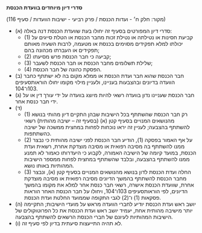 **סדרי דיון מיוחדים בוועדת הכנסת**

(מקור: חלק ח׳ - ועדות הכנסת / פרק רביעי - ישיבות הוועדות / סעיף 116)
 * (א) סדרי דיון המפורטים בסעיף זה יחולו בעת שוועדת הכנסת דנה באלה:
   * (1) קביעת חסינות או נטילתה או נטילת זכות מחבר הכנסת או הטלת סייגים על יכולתו למלא תפקידים מסוימים בכנסת או מטעמה, לרבות השעיה מאותם תפקידים או העברתו מכהונה בהם;
   * (2) קביעה כי חבר הכנסת פרש מסיעתו;
   * (3) שלילת תשלומים מחבר הכנסת או חבר הכנסת לשעבר;
   * (4) הפסקת כהונה של חבר הכנסת.
 * (ב) חבר הכנסת שהוא חבר ועדת הכנסת או ממלא מקום בה לא ישתתף כחבר הוועדה בדיונים ובהצבעות בעניינו, ולעניין מילוי מקומו יחולו הוראותסעיפים 103ו־104.
 * (ג) חבר הכנסת שעניינו נדון בוועדה רשאי להיות מיוצג בוועדה על ידי עורך דין או על ידי חבר כנסת אחר.
 * (ד) 
   * (1) רק חבר הכנסת שהשתתף בכל הישיבות שבהן התקיים דיון מהותי בנושא מהנושאים המנויים בסעיף קטן (א) (בסעיף זה – ישיבה מהותית) רשאי להשתתף בהצבעה; לעניין זה יראו נוכחות לפחות במחצית ממשכה של ישיבה כהשתתפות.
   * (2) על אף האמור בפסקה (1), הודיע חבר הכנסת לפני ישיבה מהותית כי נבצר ממנו להשתתף בה מסיבה רפואית או מסיבה מוצדקת אחרת, רשאית ועדת הכנסת, במועד קיומה של הישיבה האמורה, לקבוע כי היעדרותו כאמור לא תמנע ממנו להשתתף בהצבעה, ובלבד שהשתתף במחצית לפחות ממספר הישיבות המהותיות באותו נושא.
   * (3) החלה ועדת הכנסת לדון בנושא מהנושאים המנויים בסעיף קטן (א), ונבצר מחבר הכנסת להשתתף בהמשך הדיונים מסיבה רפואית או מסיבה מוצדקת אחרת, שוועדת הכנסת אישרה, רשאי חבר כנסת אחר למלא את מקומו בהמשך הדיונים, לפי הוראותסעיפים 103ו־104, ויחולו על חבר הכנסת האחר הוראות פסקאות (1) ו־(2) לגבי התקופה שממועד החלטת ועדת הכנסת.
 * (ה) יושב ראש ועדת הכנסת יודיע לחברי הוועדה מראש על מועדי הישיבות; התקיימה יותר מישיבה מהותית אחת, יעמיד יושב ראש ועדת הכנסת את כל הפרוטוקולים של הישיבות המהותיות לעיונם של חברי הכנסת הרשאים להשתתף בהצבעה.
 * (ו) לא תהיה התייעצות סיעתית בדיון לפי סעיף זה.